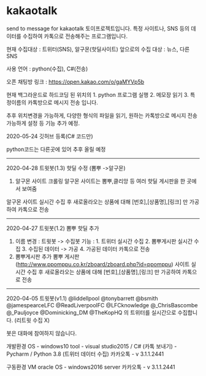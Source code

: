 # kakaotalk
send to message for kakaotalk
토이프로젝트입니다.
특정 사이트나, SNS 등의 데이터를 수집하여 카톡으로 전송해주는 프로그램입니다.

현재 수집대상 : 트위터(SNS), 알구몬(핫딜사이트)
앞으로의 수집 대상 : 뉴스, 다른 SNS

사용 언어 : python(수집), C#(전송)

오픈 채팅방 링크 : https://open.kakao.com/o/gaMYVp5b

현재 백그라운드로 하드코딩 된 위치의 1. python 프로그램 실행 2. 메모장 읽기 3. 특정이름의 카톡방으로 메시지 전송 입니다.

추후 위치변경을 가능하게, 다양한 형식의 파일을 읽기, 원하는 카톡방으로 메시지 전송 가능하게 설정 등 기능 추가 예정.


2020-05-24 깃허브 등록(C# 코드만)

python코드는 다른곳에 있어 추후 올릴 예정


 ----------------------
 2020-04-28
 트윗봇(1.3) 핫딜 수정 (뽐뿌 ->알구몬)
1. 알구몬 사이트 크롤링
알구몬 사이트는 뽐뿌,클리앙 등 여러 핫딜 게시판을 한 곳에서 보여줌

알구몬 사이트 실시간 수집 후 새로올라오는 상품에 대해  [번호],[상품명],[링크] 만 가공하여 카톡으로 전송

-----------------------
2020-04-27
트윗봇(1.2) 뽐뿌 핫딜 추가
1. 이름 변경 : 트윗봇 -> 수집봇
    기능 : 1. 트위터 실시간 수집
             2. 뽐뿌게시판 실시간 수집
             3. 수집된 데이터 -> 가공
             4. 가공된 데이터 카톡으로 전송
2.  뽐뿌게시판 추가
 뽐뿌 게시판(http://www.ppomppu.co.kr/zboard/zboard.php?id=ppomppu) 사이트 실시간 수집 후 새로올라오는 상품에 대해  [번호],[상품명],[링크] 만 가공하여 카톡으로 전송
 
-------------------------
2020-04-05
트윗봇(v1.1)
@liddellpool @tonybarrett @bsmith @jamespearceLFC @ReadLiverpoolFC @LFCknowledge @_ChrisBascombe @_Pauljoyce @Dominicking_DM @TheKopHQ 
의 트위터를 실시간으로 수집합니다. (리트윗 수집 X)

봇은 대화에 참여하지 않습니다.

개발환경
OS - windows10 
tool - visual studio2015 / C# (카톡 보내기)
      - Pycharm / Python 3.8 (트위터 데이터 수집)
카카오톡 - v 3.1.1.2441

구동환경 
VM oracle
OS - windows2016 server 
카카오톡 - v 3.1.1.2441

 

